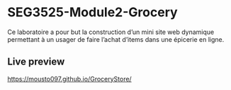 # SEG3525-Module2-Grocery
 Ce laboratoire a pour but la construction d’un mini site web dynamique permettant à un usager de faire l’achat d’items dans une épicerie en ligne.

## Live preview

https://mousto097.github.io/GroceryStore/
